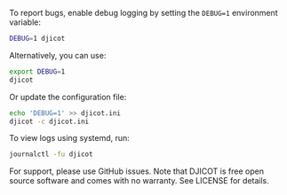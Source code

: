 To report bugs, enable debug logging by setting the `DEBUG=1` environment variable:

```sh
DEBUG=1 djicot
```

Alternatively, you can use:

```sh
export DEBUG=1
djicot
```

Or update the configuration file:

```sh
echo 'DEBUG=1' >> djicot.ini
djicot -c djicot.ini
```

To view logs using systemd, run:

```sh
journalctl -fu djicot
```

For support, please use GitHub issues. Note that DJICOT is free open source software and comes with no warranty. See LICENSE for details.
